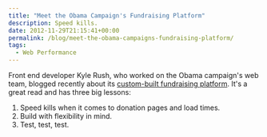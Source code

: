 ```yaml
---
title: "Meet the Obama Campaign's Fundraising Platform"
description: Speed kills.
date: 2012-11-29T21:15:41+00:00
permalink: /blog/meet-the-obama-campaigns-fundraising-platform/
tags:
  - Web Performance
---
```


Front end developer Kyle Rush, who worked on the Obama campaign's web team, blogged recently about its [custom-built fundraising platform](http://kylerush.net/blog/meet-the-obama-campaigns-250-million-fundraising-platform/). It's a great read and has three big lessons:

1. Speed kills when it comes to donation pages and load times.
2. Build with flexibility in mind.
3. Test, test, test.

